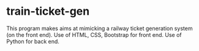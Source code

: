 # train-ticket-gen
This program makes aims at mimicking a railway ticket generation system (on the front end).
Use of HTML, CSS, Bootstrap for front end.
Use of Python for back end.
